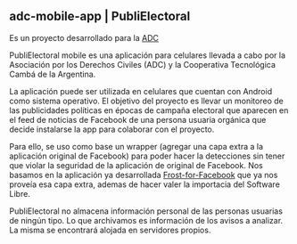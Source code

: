 ## adc-mobile-app | PubliElectoral

Es un proyecto desarrollado para la [ADC](https://adc.org.ar/)

PubliElectoral mobile es una aplicación para celulares llevada a cabo por la Asociación por los Derechos Civiles (ADC) y la Cooperativa Tecnológica Cambá de la Argentina.

La aplicación puede ser utilizada en celulares que cuentan con Android como sistema operativo.
El objetivo del proyecto es llevar un monitoreo de las publicidades políticas en épocas de campaña electoral que aparecen en el feed de noticias de Facebook de una persona usuaria orgánica que decide instalarse la app para colaborar con el proyecto. 

Para ello, se uso como base un wrapper (agregar una capa extra a la aplicación original de Facebook) para poder hacer la detecciones sin tener que violar la seguridad de la aplicación de original de Facebook. Nos basamos en la aplicación ya desarrollada [Frost-for-Facebook](https://github.com/AllanWang/Frost-for-Facebook) que ya nos proveía esa capa extra, ademas de hacer valer la importacia del Software Libre.

PubliElectoral no almacena información personal de las personas usuarias de ningún tipo. Lo que archivamos es información de los avisos a analizar. La misma se encontrará alojada en servidores propios.
